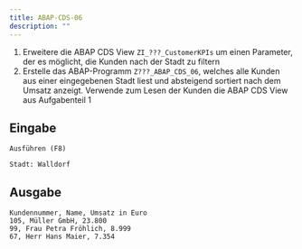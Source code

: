 ```yaml
---
title: ABAP-CDS-06
description: ""
---
```


1. Erweitere die ABAP CDS View `ZI_???_CustomerKPIs` um einen Parameter, der es möglicht, die Kunden nach der Stadt zu filtern
2. Erstelle das ABAP-Programm `Z???_ABAP_CDS_06`, welches alle Kunden aus einer eingegebenen Stadt liest und absteigend sortiert nach dem Umsatz anzeigt. Verwende zum Lesen der Kunden die ABAP CDS View aus Aufgabenteil 1

## Eingabe

```
Ausführen (F8)

Stadt: Walldorf
```

## Ausgabe

```
Kundennummer, Name, Umsatz in Euro
105, Müller GmbH, 23.800
99, Frau Petra Fröhlich, 8.999
67, Herr Hans Maier, 7.354
```
